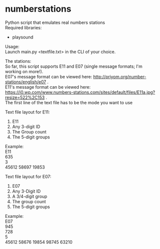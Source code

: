 # numberstations
Python script that emulates real numbers stations  
Required libraries:  
- playsound

Usage:  
Launch main.py <textfile.txt> in the CLI of your choice.  

The stations:  
So far, this script supports E11 and E07 (single message formats; I'm working on more!).  
E07's message format can be viewed here: http://priyom.org/number-stations/english/e07 .  
E11's message format can be viewed here: https://i0.wp.com/www.numbers-stations.com/sites/default/files/E11a.jpg?resize=522%2C153 .  
The first line of the text file has to be the mode you want to use  

Text file layout for E11:
1.  E11
2.  Any 3-digit ID
3.  The Group count
4.  The 5-digit groups  

Example:  
E11  
635  
3  
45612 58697 19853  

Text file layout for E07:
1.  E07
2.  Any 3-Digit ID
3.  A 3/4-digit group
4.  The group count
5.  The 5-digit groups

Example:  
E07  
945  
728  
5  
45612 58676 19854 98745 63210  
